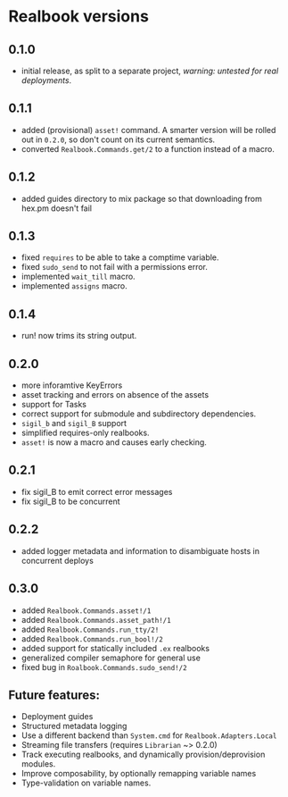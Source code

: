 # Realbook versions

## 0.1.0

- initial release, as split to a separate project, *warning: untested for real deployments*.

## 0.1.1

- added (provisional) `asset!` command.  A smarter version will be rolled out
  in `0.2.0`, so don't count on its current semantics.
- converted `Realbook.Commands.get/2` to a function instead of a macro.

## 0.1.2

- added guides directory to mix package so that downloading from hex.pm
  doesn't fail

## 0.1.3

- fixed `requires` to be able to take a comptime variable.
- fixed `sudo_send` to not fail with a permissions error.
- implemented `wait_till` macro.
- implemented `assigns` macro.

## 0.1.4

- run! now trims its string output.

## 0.2.0

- more inforamtive KeyErrors
- asset tracking and errors on absence of the assets
- support for Tasks
- correct support for submodule and subdirectory dependencies.
- `sigil_b` and `sigil_B` support
- simplified requires-only realbooks.
- `asset!` is now a macro and causes early checking.

## 0.2.1

- fix sigil_B to emit correct error messages
- fix sigil_B to be concurrent

## 0.2.2

- added logger metadata and information to disambiguate hosts in
  concurrent deploys

## 0.3.0

- added `Realbook.Commands.asset!/1`
- added `Realbook.Commands.asset_path!/1`
- added `Realbook.Commands.run_tty/2!`
- added `Realbook.Commands.run_bool!/2`
- added support for statically included `.ex` realbooks
- generalized compiler semaphore for general use
- fixed bug in `Roalbook.Commands.sudo_send!/2`

## Future features:

- Deployment guides
- Structured metadata logging
- Use a different backend than `System.cmd` for `Realbook.Adapters.Local`
- Streaming file transfers (requires `Librarian` ~> 0.2.0)
- Track executing realbooks, and dynamically provision/deprovision modules.
- Improve composability, by optionally remapping variable names
- Type-validation on variable names.
